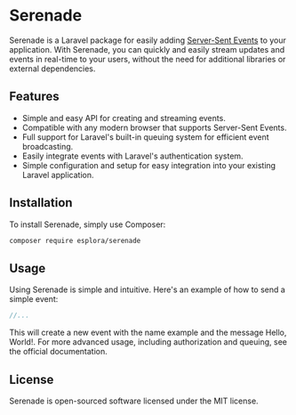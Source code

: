 # Serenade

Serenade is a Laravel package for easily adding [Server-Sent Events](https://developer.mozilla.org/en-US/docs/Web/API/Server-sent_events) to your application. With Serenade, you can quickly and easily stream updates and events in real-time to your users, without the need for additional libraries or external dependencies.

## Features

* Simple and easy API for creating and streaming events.
* Compatible with any modern browser that supports Server-Sent Events.
* Full support for Laravel's built-in queuing system for efficient event broadcasting.
* Easily integrate events with Laravel's authentication system.
* Simple configuration and setup for easy integration into your existing Laravel application.

## Installation

To install Serenade, simply use Composer:

```bash
composer require esplora/serenade
```

## Usage

Using Serenade is simple and intuitive. Here's an example of how to send a simple event:

```php
//...
```

This will create a new event with the name example and the message Hello, World!. For more advanced usage, including authorization and queuing, see the official documentation.

## License

Serenade is open-sourced software licensed under the MIT license.
